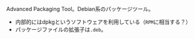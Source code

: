 Advanced Packaging Tool。Debian系のパッケージツール。

* 内部的にはdpkgというソフトウェアを利用している（`RPM`に相当する？）
* パッケージファイルの拡張子は`.deb`。